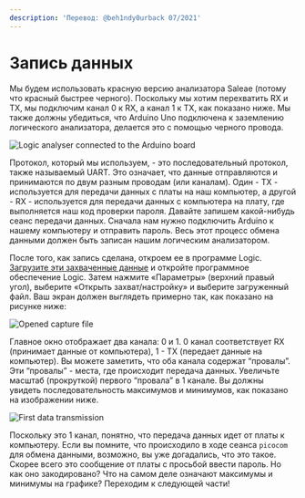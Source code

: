 ```yaml
---
description: 'Перевод: @beh1ndy0urback 07/2021'
---
```


# Запись данных

Мы будем использовать красную версию анализатора Saleae \(потому что красный быстрее черного\). Поскольку мы хотим перехватить RX и TX, мы подключим канал 0 к RX, а канал 1 к TX, как показано ниже. Мы также должны убедиться, что Arduino Uno подключена к заземлению логического анализатора, делается это с помощью черного провода.

![Logic analyser connected to the Arduino board](https://maldroid.github.io/hardware-hacking/assets/saleae_uno.jpg)

Протокол, который мы используем, - это последовательный протокол, также называемый UART. Это означает, что данные отправляются и принимаются по двум разным проводам \(или каналам\). Один - TX - используется для передачи данных с платы на наш компьютер, а другой - RX - используется для передачи данных с компьютера на плату, где выполняется наш код проверки пароля. Давайте запишем какой-нибудь сеанс передачи данных. Сначала нам нужно подключить Arduino к нашему компьютеру и отправить пароль. Весь этот процесс обмена данными должен быть записан нашим логическим анализатором.

После того, как запись сделана, откроем ее в программе Logic. [Загрузите эти захваченные данные](https://maldroid.github.io/hardware-hacking/assets/password_try.logicdata) и откройте программное обеспечение Logic. Затем нажмите «Параметры» \(верхний правый угол\), выберите «Открыть захват/настройку» и выберите загруженный файл. Ваш экран должен выглядеть примерно так, как показано на рисунке ниже:

![Opened capture file](https://maldroid.github.io/hardware-hacking/assets/logic_screenshot_0.png)

Главное окно отображает два канала: 0 и 1. 0 канал соответствует RX \(принимает данные от компьютера\), 1 - TX \(передает данные на компьютер\). Вы можете заметить, что оба канала содержат “провалы”. Эти “провалы” - места, где происходит передача данных. Увеличьте масштаб \(прокруткой\) первого “провала” в 1 канале. Вы должны увидеть последовательность максимумов и минимумов, как показано на изображении ниже. 

![First data transmission](https://maldroid.github.io/hardware-hacking/assets/logic_screenshot_1.png)

Поскольку это 1 канал, понятно, что передача данных идет от платы к компьютеру. Если вы помните, что происходило в ходе сеанса `picocom` для обмена данными, возможно, вы уже догадались, что это такое. Скорее всего это сообщение от платы с просьбой ввести пароль. Но как оно закодировано? Что на самом деле означают максимумы и минимумы на графике? Переходим к следующей части!

